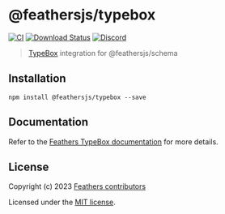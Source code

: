 # @feathersjs/typebox

[![CI](https://github.com/feathersjs/feathers/workflows/CI/badge.svg)](https://github.com/feathersjs/feathers/actions?query=workflow%3ACI)
[![Download Status](https://img.shields.io/npm/dm/@feathersjs/typebox.svg?style=flat-square)](https://www.npmjs.com/package/@feathersjs/typebox)
[![Discord](https://badgen.net/badge/icon/discord?icon=discord&label)](https://discord.gg/qa8kez8QBx)

> [TypeBox](https://github.com/sinclairzx81/typebox) integration for @feathersjs/schema

## Installation

```
npm install @feathersjs/typebox --save
```

## Documentation

Refer to the [Feathers TypeBox documentation](https://feathersjs.com/api/schema/typebox.html) for more details.

## License

Copyright (c) 2023 [Feathers contributors](https://github.com/feathersjs/feathers/graphs/contributors)

Licensed under the [MIT license](LICENSE).

